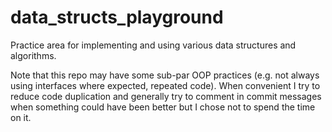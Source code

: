 # data_structs_playground
Practice area for implementing and using various data structures and algorithms.

Note that this repo may have some sub-par OOP practices (e.g. not always using interfaces where expected, repeated code). When convenient I try to reduce code duplication and generally try to comment in commit messages when something could have been better but I chose not to spend the time on it.